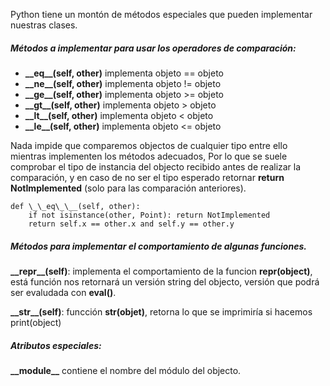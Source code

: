 Python tiene un montón de métodos especiales que pueden implementar nuestras clases. <br />

##### Métodos a implementar para usar los operadores de comparación:

* **\_\_eq\_\_(self, other)** implementa objeto == objeto 
* **\_\_ne\_\_(self, other)** implementa objeto != objeto
* **\_\_ge\_\_(self, other)** implementa objeto >= objeto
* **\_\_gt\_\_(self, other)** implementa objeto > objeto
* **\_\_lt\_\_(self, other)** implementa objeto < objeto
* **\_\_le\_\_(self, other)** implementa objeto <= objeto

Nada impide que comparemos objectos de cualquier tipo entre ello mientras implementen los métodos adecuados,
Por lo que se suele comprobar el tipo de instancia del objecto recibido antes de realizar la comparación, y
en caso de no ser el tipo esperado retornar **return NotImplemented** (solo para las comparación anteriores).<br />

	def \_\_eq\_\__(self, other):
		if not isinstance(other, Point): return NotImplemented
		return self.x == other.x and self.y == other.y

##### Métodos para implementar el comportamiento de algunas funciones.

**\_\_repr\_\_(self)**: implementa el comportamiento de la funcion **repr(object)**, está función nos retornará un versión string del objecto, versión que podrá ser evaludada con **eval()**.

**\_\_str\_\_(self)**: funcción **str(objet)**, retorna lo que se imprimiría si hacemos print(object)

##### Atributos especiales:

**\_\_module\_\_** contiene el nombre del módulo del objecto.

